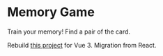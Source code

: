 # Memory Game

Train your memory! Find a pair of the card.

Rebuild [this project](https://github.com/AModin/find-pair-card) for Vue 3. Migration from React.
